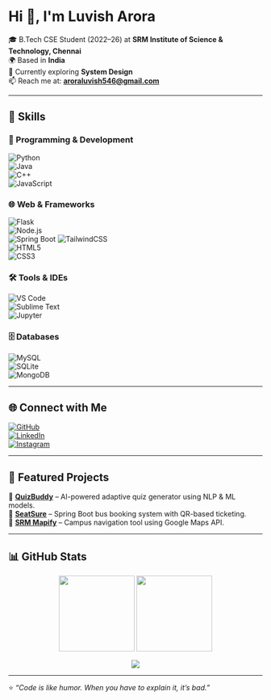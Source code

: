 # Hi 👋, I'm Luvish Arora  

🎓 B.Tech CSE Student (2022–26) at **SRM Institute of Science & Technology, Chennai**  
🌍 Based in **India**  
🧠 Currently exploring **System Design**  
📫 Reach me at: **[aroraluvish546@gmail.com](mailto:aroraluvish546@gmail.com)**  

---

## 🚀 Skills  

### 🚀 Programming & Development  
![Python](https://img.shields.io/badge/-Python-3776AB?logo=python&logoColor=white)  
![Java](https://img.shields.io/badge/-Java-007396?logo=java&logoColor=white)  
![C++](https://img.shields.io/badge/-C++-00599C?logo=cplusplus&logoColor=white)  
![JavaScript](https://img.shields.io/badge/-JavaScript-F7DF1E?logo=javascript&logoColor=black)  

### 🌐 Web & Frameworks  
![Flask](https://img.shields.io/badge/-Flask-000000?logo=flask&logoColor=white)  
![Node.js](https://img.shields.io/badge/-Node.js-339933?logo=node.js&logoColor=white)  
![Spring Boot](https://img.shields.io/badge/-Spring%20Boot-6DB33F?logo=spring-boot&logoColor=white)
![TailwindCSS](https://img.shields.io/badge/-TailwindCSS-38B2AC?logo=tailwindcss&logoColor=white)  
![HTML5](https://img.shields.io/badge/-HTML5-E34F26?logo=html5&logoColor=white)  
![CSS3](https://img.shields.io/badge/-CSS3-1572B6?logo=css3&logoColor=white)  

### 🛠 Tools & IDEs  
![VS Code](https://img.shields.io/badge/-VS%20Code-0078D4?logo=visualstudiocode&logoColor=white)  
![Sublime Text](https://img.shields.io/badge/-Sublime-FF9800?logo=sublimetext&logoColor=white)  
![Jupyter](https://img.shields.io/badge/-Jupyter-F37626?logo=jupyter&logoColor=white)  

### 🗄 Databases  
![MySQL](https://img.shields.io/badge/-MySQL-4479A1?logo=mysql&logoColor=white)  
![SQLite](https://img.shields.io/badge/-SQLite-003B57?logo=sqlite&logoColor=white)  
![MongoDB](https://img.shields.io/badge/-MongoDB-47A248?logo=mongodb&logoColor=white)  


---

## 🌐 Connect with Me  
[![GitHub](https://img.shields.io/badge/GitHub-000?logo=github&logoColor=white)](https://github.com/Luvish-Arora)  
[![LinkedIn](https://img.shields.io/badge/LinkedIn-0A66C2?logo=linkedin&logoColor=white)](https://www.linkedin.com/in/luvish-arora-853071251)  
[![Instagram](https://img.shields.io/badge/Instagram-E4405F?logo=instagram&logoColor=white)](http://www.instagram.com/aroraluvish423)  

---

## 📌 Featured Projects  
🔹 [**QuizBuddy**](https://github.com/Luvish-Arora/Question-Generator-QUIZ-BUDDY-1-) – AI-powered adaptive quiz generator using NLP & ML models.  
🔹 [**SeatSure**](https://github.com/Luvish-Arora/BusBookingSystem) – Spring Boot bus booking system with QR-based ticketing.  
🔹 [**SRM Mapify**](https://github.com/Luvish-Arora/SRM-Mapify) – Campus navigation tool using Google Maps API.  

---

## 📊 GitHub Stats  
<p align="center">
  <img src="https://github-readme-stats.vercel.app/api?username=Luvish-Arora&show_icons=true&theme=tokyonight&hide_border=true" height="150"/>
  <img src="https://github-readme-streak-stats.herokuapp.com/?user=Luvish-Arora&theme=tokyonight&hide_border=true" height="150"/>
</p>

<p align="center">
  <img src="https://github-readme-activity-graph.vercel.app/graph?username=Luvish-Arora&theme=react-dark&bg_color=20232a&hide_border=true" />
</p>

---

⭐ *“Code is like humor. When you have to explain it, it’s bad.”*  
